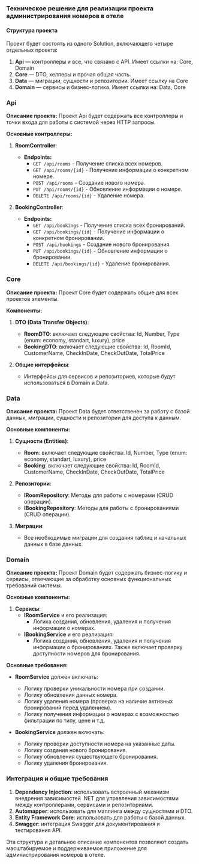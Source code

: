### Техническое решение для реализации проекта администрирования номеров в отеле

#### Структура проекта

Проект будет состоять из одного Solution, включающего четыре отдельных проекта:

1. **Api** — контроллеры и все, что связано с API. Имеет ссылки на: Core, Domain
2. **Core** — DTO, хелперы и прочая общая часть.
3. **Data** — миграции, сущности и репозитории. Имеет ссылку на Core
4. **Domain** — сервисы и бизнес-логика. Имеет ссылки на: Data, Core

### Api

**Описание проекта:**
Проект Api будет содержать все контроллеры и точки входа для работы с системой через HTTP запросы.

**Основные контроллеры:**

1. **RoomController**:
   - **Endpoints:**
     - `GET /api/rooms` - Получение списка всех номеров.
     - `GET /api/rooms/{id}` - Получение информации о конкретном номере.
     - `POST /api/rooms` - Создание нового номера.
     - `PUT /api/rooms/{id}` - Обновление информации о номере.
     - `DELETE /api/rooms/{id}` - Удаление номера.

2. **BookingController**:
   - **Endpoints:**
     - `GET /api/bookings` - Получение списка всех бронирований.
     - `GET /api/bookings/{id}` - Получение информации о конкретном бронировании.
     - `POST /api/bookings` - Создание нового бронирования.
     - `PUT /api/bookings/{id}` - Обновление информации о бронировании.
     - `DELETE /api/bookings/{id}` - Удаление бронирования.

### Core

**Описание проекта:**
Проект Core будет содержать общие для всех проектов элементы.

**Компоненты:**

1. **DTO (Data Transfer Objects)**:
   - **RoomDTO**: включает следующие свойства: Id, Number, Type (enum: economy, standart, luxury), price
   - **BookingDTO**: включает следующие свойства: Id, RoomId, CustomerName, CheckInDate, CheckOutDate, TotalPrice

2. **Общие интерфейсы**:
   - Интерфейсы для сервисов и репозиториев, которые будут использоваться в Domain и Data.

### Data

**Описание проекта:**
Проект Data будет ответственен за работу с базой данных, миграции, сущности и репозитории для доступа к данным.

**Основные компоненты:**

1. **Сущности (Entities)**:
   - **Room**: включает следующие свойства: Id, Number, Type (enum: economy, standart, luxury), price
   - **Booking**: включает следующие свойства: Id, RoomId, CustomerName, CheckInDate, CheckOutDate, TotalPrice

2. **Репозитории**:
   - **IRoomRepository**: Методы для работы с номерами (CRUD операции).
   - **IBookingRepository**: Методы для работы с бронированиями (CRUD операции).

3. **Миграции**:
   - Все необходимые миграции для создания таблиц и начальных данных в базе данных.

### Domain

**Описание проекта:**
Проект Domain будет содержать бизнес-логику и сервисы, отвечающие за обработку основных функциональных требований системы.

**Основные компоненты:**

1. **Сервисы**:
   - **IRoomService** и его реализация:
     - Логика создания, обновления, удаления и получения информации о номерах.
   - **IBookingService** и его реализация:
     - Логика создания, обновления, удаления и получения информации о бронированиях. Также включает проверку доступности номеров для бронирования.

**Основные требования:**

- **RoomService** должен включать:
  - Логику проверки уникальности номера при создании.
  - Логику обновления данных номера.
  - Логику удаления номера (проверка на наличие активных бронирований перед удалением).
  - Логику получения информации о номерах с возможностью фильтрации по типу, цене и т.д.

- **BookingService** должен включать:
  - Логику проверки доступности номера на указанные даты.
  - Логику создания нового бронирования.
  - Логику обновления существующего бронирования.
  - Логику удаления бронирования.

### Интеграция и общие требования

1. **Dependency Injection**: использовать встроенный механизм внедрения зависимостей .NET для управления зависимостями между контроллерами, сервисами и репозиториями.
2. **Automapper**: использовать для маппинга между сущностями и DTO.
3. **Entity Framework Core**: использовать для работы с базой данных.
5. **Swagger**: интеграция Swagger для документирования и тестирования API.

Эта структура и детальное описание компонентов позволяют создать масштабируемое и поддерживаемое приложение для администрирования номеров в отеле.
